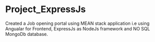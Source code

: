 # Project_ExpressJs
 
Created a Job opening portal using MEAN stack application i.e using Angualar for Frontend, ExpressJs as NodeJs framework and NO SQL MongoDb database. 
